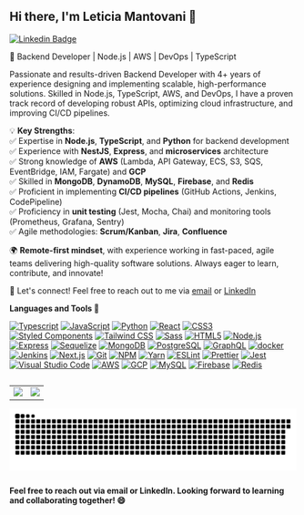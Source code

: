 ## Hi there, I'm Leticia Mantovani 👋

[![Linkedin Badge](https://img.shields.io/badge/-LinkedIn-blue?style=flat-square&logo=Linkedin&logoColor=white&link=https://www.linkedin.com/in/leticia-mantovani-a61356161/)](https://www.linkedin.com/in/leticia-mantovani-a61356161/)  

🚀 Backend Developer | Node.js | AWS | DevOps | TypeScript  

Passionate and results-driven Backend Developer with 4+ years of experience designing and implementing scalable, high-performance solutions. Skilled in Node.js, TypeScript, AWS, and DevOps, I have a proven track record of developing robust APIs, optimizing cloud infrastructure, and improving CI/CD pipelines.  

💡 **Key Strengths**:  
✅ Expertise in **Node.js**, **TypeScript**, and **Python** for backend development  
✅ Experience with **NestJS**, **Express**, and **microservices** architecture  
✅ Strong knowledge of **AWS** (Lambda, API Gateway, ECS, S3, SQS, EventBridge, IAM, Fargate) and **GCP**  
✅ Skilled in **MongoDB**, **DynamoDB**, **MySQL**, **Firebase**, and **Redis**  
✅ Proficient in implementing **CI/CD pipelines** (GitHub Actions, Jenkins, CodePipeline)  
✅ Proficiency in **unit testing** (Jest, Mocha, Chai) and monitoring tools (Prometheus, Grafana, Sentry)  
✅ Agile methodologies: **Scrum/Kanban**, **Jira**, **Confluence**  

🌍 **Remote-first mindset**, with experience working in fast-paced, agile teams delivering high-quality software solutions. Always eager to learn, contribute, and innovate!  

📩 Let's connect! Feel free to reach out to me via [email](mailto:leticiamantovani159@gmail.com) or [LinkedIn](https://www.linkedin.com/in/leticia-mantovani-a61356161/)  


**Languages and Tools 🚀**

<a href="https://www.typescriptlang.org/" title="Typescript"><img src="https://github.com/tomchen/stack-icons/blob/master/logos/typescript-icon.svg" alt="Typescript" width="21px" height="21px"></a>
<a href="https://developer.mozilla.org/en-US/docs/Web/JavaScript" title="JavaScript"><img src="https://github.com/tomchen/stack-icons/blob/master/logos/javascript.svg" alt="JavaScript" width="21px" height="21px"></a>
<a href="https://www.python.org" title="Python"><img src="https://github.com/tomchen/stack-icons/blob/master/logos/python.svg" alt="Python" width="21px" height="21px"></a>
<a href="https://reactjs.org/" title="React"><img src="https://github.com/tomchen/stack-icons/blob/master/logos/react.svg" alt="React" width="21px" height="21px"></a>
<a href="https://www.w3.org/TR/CSS/" title="CSS3"><img src="https://github.com/tomchen/stack-icons/blob/master/logos/css-3.svg" alt="CSS3" width="21px" height="21px"></a>
<a href="https://styled-components.com" title="Styled Components"><img src="https://github.com/styled-components/brand/blob/master/styled-components.png" alt="Styled Components" width="21px" height="21px"></a>
<a href="https://tailwindcss.com" title="Tailwind CSS"><img src="https://github.com/tomchen/stack-icons/blob/master/logos/tailwindcss-icon.svg" alt="Tailwind CSS" width="21px" height="21px"></a>
<a href="https://sass-lang.com/" title="Sass"><img src="https://github.com/tomchen/stack-icons/blob/master/logos/sass.svg" alt="Sass" width="21px" height="21px"></a>
<a href="https://www.w3.org/TR/html5/" title="HTML5"><img src="https://github.com/tomchen/stack-icons/blob/master/logos/html-5.svg" alt="HTML5" width="21px" height="21px"></a>
<a href="https://nodejs.org/" title="Node.js"><img src="https://github.com/tomchen/stack-icons/blob/master/logos/nodejs-icon.svg" alt="Node.js" width="21px" height="21px"></a>
<a href="https://expressjs.com/" title="Express"><img src="https://github.com/tomchen/stack-icons/blob/master/logos/express.svg" alt="Express" width="21px" height="21px"></a>
<a href="https://sequelize.org" title="Sequelize"><img src="https://github.com/tomchen/stack-icons/blob/master/logos/sequelize.svg" alt="Sequelize" width="21px" height="21px"></a>
<a href="https://www.mongodb.org/" title="MongoDB"><img src="https://github.com/tomchen/stack-icons/blob/master/logos/mongodb-icon.svg" alt="MongoDB" width="21px" height="21px"></a>
<a href="https://www.postgresql.org" title="PostgreSQL"><img src="https://github.com/tomchen/stack-icons/blob/master/logos/postgresql.svg" alt="PostgreSQL" width="21px" height="21px"></a>
<a href="https://graphql.org/" title="GraphQL"><img src="https://github.com/tomchen/stack-icons/blob/master/logos/graphql.svg" alt="GraphQL" width="21px" height="21px"></a>
<a href="https://www.docker.com/" title="docker"><img src="https://github.com/tomchen/stack-icons/blob/master/logos/docker-icon.svg" alt="docker" width="21px" height="21px"></a>
<a href="https://www.jenkins.io" title="Jenkins"><img src="https://github.com/tomchen/stack-icons/blob/master/logos/jenkins.svg" alt="Jenkins" width="21px" height="21px"></a>
<a href="https://nextjs.org" title="Next.js"><img src="https://github.com/tomchen/stack-icons/blob/master/logos/nextjs.svg" alt="Next.js" width="21px" height="21px"></a>
<a href="https://git-scm.com/" title="Git"><img src="https://github.com/tomchen/stack-icons/blob/master/logos/git-icon.svg" alt="Git" width="21px" height="21px"></a>
<a href="https://www.npmjs.com/" title="NPM"><img src="https://github.com/tomchen/stack-icons/blob/master/logos/npm.svg" alt="NPM" width="21px" height="21px"></a>
<a href="https://yarnpkg.com/" title="Yarn"><img src="https://github.com/tomchen/stack-icons/blob/master/logos/yarn.svg" alt="Yarn" width="21px" height="21px"></a>
<a href="https://eslint.org/" title="ESLint"><img src="https://github.com/tomchen/stack-icons/blob/master/logos/eslint.svg" alt="ESLint" width="21px" height="21px"></a>
<a href="https://prettier.io/" title="Prettier"><img src="https://github.com/tomchen/stack-icons/blob/master/logos/prettier.svg" alt="Prettier" width="21px" height="21px"></a>
<a href="https://jestjs.io/" title="Jest"><img src="https://github.com/tomchen/stack-icons/blob/master/logos/jest.svg" alt="Jest" width="21px" height="21px"></a>
<a href="https://code.visualstudio.com/" title="Visual Studio Code"><img src="https://github.com/tomchen/stack-icons/blob/master/logos/visual-studio-code.svg" alt="Visual Studio Code" width="21px" height="21px"></a>
<a href="https://aws.amazon.com" ><img src="https://raw.githubusercontent.com/tomchen/stack-icons/634d5c036a2a7ca0115c94ab2ce86c7e79e01e13/logos/aws.svg" alt="AWS" width="21px" height="21px"></a>
<a href="https://console.cloud.google.com" ><img src="https://raw.githubusercontent.com/tomchen/stack-icons/634d5c036a2a7ca0115c94ab2ce86c7e79e01e13/logos/google-cloud-platform.svg" alt="GCP" width="21px" height="21px"></a>
<a href="https://www.mysql.com/" title="MySQL"><img src="https://github.com/tomchen/stack-icons/blob/master/logos/mysql.svg" alt="MySQL" width="21px" height="21px"></a>
<a href="https://firebase.google.com/" title="Firebase"><img src="https://github.com/tomchen/stack-icons/blob/master/logos/firebase.svg" alt="Firebase" width="21px" height="21px"></a>
<a href="https://redis.io/" title="Redis"><img src="https://github.com/tomchen/stack-icons/blob/master/logos/redis.svg" alt="Redis" width="21px" height="21px"></a>

<table align="left">
  <row>
    <td>
      <img height='200' src='https://github-readme-stats.vercel.app/api/top-langs/?username=leticiamantovani&layout=compact&theme=react'>
    </td>
    <td>
      <img height='200' src='https://github-readme-stats.vercel.app/api?username=leticiamantovani&show_icons=true&theme=react'>
    </td>
  </row>
</table> 


###

<br clear="both">

<img src="./.github/snake.svg" alt="Snake animation" />

###

**Feel free to reach out via email or LinkedIn. Looking forward to learning and collaborating together! 😄**